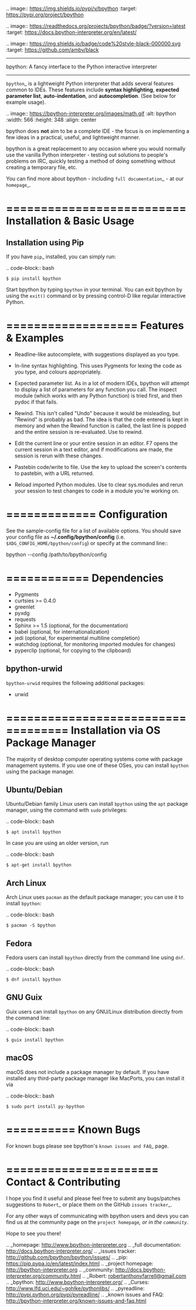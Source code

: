 .. image:: https://img.shields.io/pypi/v/bpython
    :target: https://pypi.org/project/bpython

.. image:: https://readthedocs.org/projects/bpython/badge/?version=latest
    :target: https://docs.bpython-interpreter.org/en/latest/

.. image:: https://img.shields.io/badge/code%20style-black-000000.svg
    :target: https://github.com/ambv/black


****************************************************************
bpython: A fancy interface to the Python interactive interpreter
****************************************************************

`bpython`_ is a lightweight Python interpreter that adds several features common
to IDEs. These features include **syntax highlighting**, **expected parameter
list**, **auto-indentation**, and **autocompletion**. (See below for example
usage).

.. image:: https://bpython-interpreter.org/images/math.gif
  :alt: bpython
  :width: 566
  :height: 348
  :align: center

bpython does **not** aim to be a complete IDE - the focus is on implementing a
few ideas in a practical, useful, and lightweight manner.

bpython is a great replacement to any occasion where you would normally use the
vanilla Python interpreter - testing out solutions to people's problems on IRC,
quickly testing a method of doing something without creating a temporary file,
etc.

You can find more about bpython - including `full documentation`_ - at our
`homepage`_.

==========================
Installation & Basic Usage
==========================

Installation using Pip
----------------------

If you have `pip`_ installed, you can simply run:

.. code-block:: bash

    $ pip install bpython

Start bpython by typing ``bpython`` in your terminal. You can exit bpython by
using the ``exit()`` command or by pressing control-D like regular interactive
Python.

===================
Features & Examples
===================
* Readline-like autocomplete, with suggestions displayed as you type.

* In-line syntax highlighting.  This uses Pygments for lexing the code as you
  type, and colours appropriately.

* Expected parameter list.  As in a lot of modern IDEs, bpython will attempt to
  display a list of parameters for any function you call. The inspect module (which
  works with any Python function) is tried first, and then pydoc if that fails.

* Rewind.  This isn't called "Undo" because it would be misleading, but "Rewind"
  is probably as bad. The idea is that the code entered is kept in memory and
  when the Rewind function is called, the last line is popped and the entire
  session is re-evaluated.  Use <control-R> to rewind.

* Edit the current line or your entire session in an editor. F7 opens the current
  session in a text editor, and if modifications are made, the session is rerun
  with these changes.

* Pastebin code/write to file.  Use the <F8> key to upload the screen's contents
  to pastebin, with a URL returned.

* Reload imported Python modules.  Use <F6> to clear sys.modules and rerun your
  session to test changes to code in a module you're working on.

=============
Configuration
=============
See the sample-config file for a list of available options.  You should save
your config file as **~/.config/bpython/config** (i.e.
``$XDG_CONFIG_HOME/bpython/config``) or specify at the command line::

  bpython --config /path/to/bpython/config

============
Dependencies
============
* Pygments
* curtsies >= 0.4.0
* greenlet
* pyxdg
* requests
* Sphinx >= 1.5 (optional, for the documentation)
* babel (optional, for internationalization)
* jedi (optional, for experimental multiline completion)
* watchdog (optional, for monitoring imported modules for changes)
* pyperclip (optional, for copying to the clipboard)

bpython-urwid
-------------
``bpython-urwid`` requires the following additional packages:

* urwid


===================================
Installation via OS Package Manager
===================================

The majority of desktop computer operating systems come with package management
systems. If you use one of these OSes, you can install ``bpython`` using the
package manager.

Ubuntu/Debian
-------------
Ubuntu/Debian family Linux users can install ``bpython`` using the ``apt``
package manager, using the command with ``sudo`` privileges:

.. code-block:: bash

    $ apt install bpython

In case you are using an older version, run

.. code-block:: bash

    $ apt-get install bpython

Arch Linux
----------
Arch Linux uses ``pacman`` as the default package manager; you can use it to install ``bpython``:

.. code-block:: bash

    $ pacman -S bpython

Fedora
------
Fedora users can install ``bpython`` directly from the command line using ``dnf``.

.. code-block:: bash

    $ dnf install bpython
    
GNU Guix
----------
Guix users can install ``bpython`` on any GNU/Linux distribution directly from the command line:

.. code-block:: bash

    $ guix install bpython

macOS
-----
macOS does not include a package manager by default. If you have installed any
third-party package manager like MacPorts, you can install it via

.. code-block:: bash

    $ sudo port install py-bpython


==========
Known Bugs
==========
For known bugs please see bpython's `known issues and FAQ`_ page.

======================
Contact & Contributing
======================
I hope you find it useful and please feel free to submit any bugs/patches
suggestions to `Robert`_ or place them on the GitHub
`issues tracker`_.

For any other ways of communicating with bpython users and devs you can find us
at the community page on the `project homepage`_, or in the `community`_.

Hope to see you there!

.. _homepage: http://www.bpython-interpreter.org
.. _full documentation: http://docs.bpython-interpreter.org/
.. _issues tracker: http://github.com/bpython/bpython/issues/
.. _pip: https://pip.pypa.io/en/latest/index.html
.. _project homepage: http://bpython-interpreter.org
.. _community: http://docs.bpython-interpreter.org/community.html
.. _Robert: robertanthonyfarrell@gmail.com
.. _bpython: http://www.bpython-interpreter.org/
.. _Curses: http://www.lfd.uci.edu/~gohlke/pythonlibs/
.. _pyreadline: http://pypi.python.org/pypi/pyreadline/
.. _known issues and FAQ: http://bpython-interpreter.org/known-issues-and-faq.html
